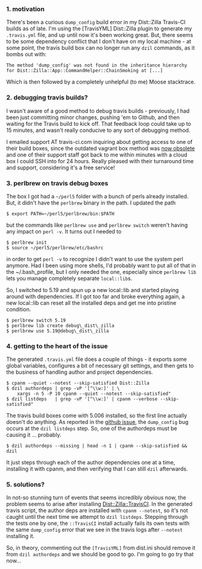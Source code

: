 ### 1. motivation

There's been a curious `dump_config` build error in my Dist::Zilla
Travis-CI builds as of late. I'm using the [TravisYML] Dist::Zilla
plugin to generate my `.travis.yml` file, and up until now it's been
working great. But, there seems to be some dependency conflict that I
don't have on my local machine - at some point, the travis build box
can no longer run any `dzil` commands, as it bombs out with:

    The method 'dump_config' was not found in the inheritance hierarchy
    for Dist::Zilla::App::CommandHelper::ChainSmoking at [...]

Which is then followed by a completely unhelpful (to me) Moose
stacktrace.

### 2. debugging travis builds?

I wasn't aware of a good method to debug travis builds - previously, I
had been just committing minor changes, pushing 'em to Github, and
then waiting for the Travis build to kick off. That feedback loop
could take up to 15 minutes, and wasn't really conducive to any sort
of debugging method.

I emailed support AT travis-ci.com inquiring about getting access to
one of their build boxes, since the outdated vagrant box method was
[now obsolete][vagrant] and one of their support staff got back to me
within minutes with a cloud box I could SSH into for 24 hours. Really
pleased with their turnaround time and support, considering it's a
free service!

[vagrant]: http://stackoverflow.com/questions/16677232/where-can-i-download-the-64-bit-travis-ci-vm-images/17133843#17133843

### 3. perlbrew on travis debug boxes

The box I got had a `~/perl5` folder with a bunch of perls already
installed. But, it didn't have the `perlbrew` binary in the path. I
updated the path

    $ export PATH=~/perl5/perlbrew/bin:$PATH

but the commands like `perlbrew use` and `perlbrew switch` weren't
having any impact on `perl -v`. It turns out I needed to

    $ perlbrew init
    $ source ~/perl5/perlbrew/etc/bashrc

in order to get `perl -v` to recognize I didn't want to use the system
perl anymore. Had I been using more shells, I'd probably want to put
all of that in the ~/.bash_profile, but I only needed the one,
especially since `perlbrew lib` lets you manage completely separate
`local::lib`s.

So, I switched to 5.19 and spun up a new local::lib and started
playing around with dependencies. If I got too far and broke
everything again, a new local::lib can reset all the installed deps
and get me into pristine condition.

    $ perlbrew switch 5.19
    $ perlbrew lib create debug\_dist\_zilla
    $ perlbrew use 5.19@debug\_dist\_zilla

### 4. getting to the heart of the issue

The generated `.travis.yml` file does a couple of things - it exports
some global variables, configures a bit of necessary git settings, and
then gets to the business of handling author and project dependencies.

    $ cpanm --quiet --notest --skip-satisfied Dist::Zilla
    $ dzil authordeps | grep -vP '[^\\w:]' | \
        xargs -n 5 -P 10 cpanm --quiet --notest --skip-satisfied"
    $ dzil listdeps   | grep -vP '[^\\w:]' | cpanm --verbose --skip-satisfied"

The travis build boxes come with 5.006 installed, so the first line
actually doesn't do anything. As reported in the [github issue][gh],
the `dump_config` bug occurs at the `dzil listdeps` step. So, one of
the authordeps must be causing it ... probably.

    $ dzil authordeps --missing | head -n 1 | cpanm --skip-satisfied && dzil

It just steps through each of the author dependencies one at a time,
installing it with cpanm, and then verifying that I can still `dzil`
afterwards.

[gh]: https://github.com/SineSwiper/Dist-Zilla-TravisCI/issues/16#issuecomment-40705662

### 5. solutions?

In not-so stunning turn of events that seems incredibly obvious now,
the problem seems to arise after installing
[Dist::Zilla::TravisCI][pod]. In the generated travis script, the
author deps are installed with `cpanm --notest`, so it's not caught
until the next time we attempt to `dzil listdeps`. Stepping through
the tests one by one, the `::TravisCI` install actually fails its own
tests with the same `dump_config` error that we see in the travis logs
after `--notest` installing it.

So, in theory, commenting out the `[TravisYML]` from dist.ini should
remove it from `dzil authordeps` and we should be good to go. I'm
going to go try that now...

[pod]: https://metacpan.org/pod/Dist::Zilla::TravisCI
